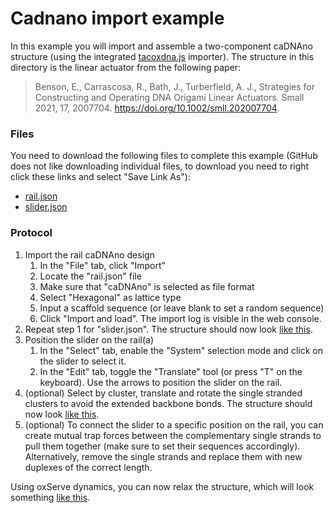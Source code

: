 # Cadnano import example

In this example you will import and assemble a two-component caDNAno structure (using the integrated [tacoxdna.js](http://tacoxdna.sissa.it/) importer).  The structure in this directory is the linear actuator from  the following paper: 
> Benson, E., Carrascosa, R., Bath, J., Turberfield, A. J., Strategies for Constructing and Operating DNA Origami Linear Actuators. Small 2021, 17, 2007704. https://doi.org/10.1002/smll.202007704.

### Files
You need to download the following files to complete this example (GitHub does not like downloading individual files, to download you need to right click these links and select "Save Link As"):  
 * <a href="https://raw.githubusercontent.com/sulcgroup/oxdna-viewer/master/examples/cadnano_import_example-linear_actuator/rail.json" download>rail.json</a>  
 * <a href="https://raw.githubusercontent.com/sulcgroup/oxdna-viewer/master/examples/cadnano_import_example-linear_actuator/slider.json" download>slider.json</a>  

### Protocol

1.  Import the rail caDNAno design
    1. In the "File" tab, click "Import"
    2. Locate the "rail.json" file
    3. Make sure that "caDNAno" is selected as file format
    4. Select "Hexagonal" as lattice type
    5. Input a scaffold sequence (or leave blank to set a random sequence)
    6. Click "Import and load". The import log is visible in the web console.
3.  Repeat step 1 for "slider.json". The structure should now look [like this](https://sulcgroup.github.io/oxdna-viewer/?configuration=https%3A%2F%2Fraw.githubusercontent.com%2Fsulcgroup%2Foxdna-viewer%2Fmaster%2Fexamples%2Fcadnano_import_example-linear_actuator%2Flinact.dat&topology=https%3A%2F%2Fraw.githubusercontent.com%2Fsulcgroup%2Foxdna-viewer%2Fmaster%2Fexamples%2Fcadnano_import_example-linear_actuator%2Flinact.top).
4.  Position the slider on the rail(a)
    1. In the "Select" tab, enable the "System" selection mode and click on the slider to select it.
    2. In the "Edit" tab, toggle the "Translate" tool (or press "T" on the keyboard). Use the arrows to position the slider on the rail.
6.  (optional) Select by cluster, translate and rotate the single stranded clusters to avoid the extended backbone bonds. The structure should now look [like this](https://sulcgroup.github.io/oxdna-viewer/?configuration=https%3A%2F%2Fraw.githubusercontent.com%2Fsulcgroup%2Foxdna-viewer%2Fmaster%2Fexamples%2Fcadnano_import_example-linear_actuator%2Flinact_positioned.dat&topology=https%3A%2F%2Fraw.githubusercontent.com%2Fsulcgroup%2Foxdna-viewer%2Fmaster%2Fexamples%2Fcadnano_import_example-linear_actuator%2Flinact.top).
7.  (optional) To connect the slider to a specific position on the rail, you can create mutual trap forces between the complementary single strands to pull them together (make sure to set their sequences accordingly). Alternatively, remove the single strands and replace them with new duplexes of the correct length.

Using oxServe dynamics, you can now relax the structure, which will look something [like this](https://sulcgroup.github.io/oxdna-viewer/?configuration=https%3A%2F%2Fraw.githubusercontent.com%2Fsulcgroup%2Foxdna-viewer%2Fmaster%2Fexamples%2Fcadnano_import_example-linear_actuator%2Flinact_relaxed.dat&topology=https%3A%2F%2Fraw.githubusercontent.com%2Fsulcgroup%2Foxdna-viewer%2Fmaster%2Fexamples%2Fcadnano_import_example-linear_actuator%2Flinact.top).
